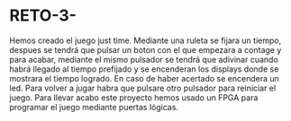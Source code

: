 # RETO-3-
Hemos creado el juego just time. Mediante una ruleta se fijara un tiempo,
despues se tendrá que pulsar un boton con el que empezara a contage y para acabar, mediante el mismo
pulsador se tendrá que adivinar cuando habrá llegado al tiempo prefijado y se encenderan los displays 
donde se mostrara el tiempo logrado. En caso de haber acertado se encendera un led. Para volver a jugar
habra que pulsare otro pulsador para reiniciar el juego.
Para llevar acabo este proyecto hemos usado un FPGA para programar el juego mediante puertas lógicas.
